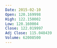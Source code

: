 ```yaml
---
Date: 2015-02-10
Open: 120.169998
High: 122.150002
Low: 120.160004
Close: 122.019997
Adj Close: 115.048439
Volume: 62008500
---
```

